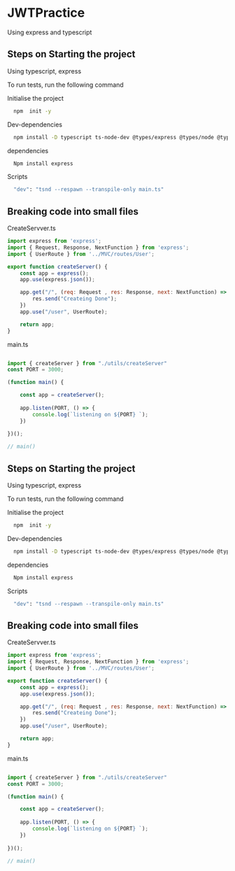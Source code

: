 # JWTPractice
Using express and typescript 

## Steps on Starting the project 

Using typescript, express 

To run tests, run the following command

Initialise the project 
```bash
  npm  init -y
```
Dev-dependencies
```bash
  npm install -D typescript ts-node-dev @types/express @types/node @types/cookie @types/jsonwebtoken
```
dependencies
```bash
  Npm install express
```
Scripts
```bash
  "dev": "tsnd --respawn --transpile-only main.ts"
```


## Breaking code into small files

CreateServver.ts

```javascript
import express from 'express';
import { Request, Response, NextFunction } from 'express';
import { UserRoute } from '../MVC/routes/User';

export function createServer() {
    const app = express();
    app.use(express.json());

    app.get("/", (req: Request , res: Response, next: NextFunction) => {
        res.send("Createing Done");
    })
    app.use("/user", UserRoute);

    return app;
}
```
main.ts
```javascript

import { createServer } from "./utils/createServer"
const PORT = 3000;

(function main() {

    const app = createServer();
    
    app.listen(PORT, () => {
        console.log(`listening on ${PORT} `);
    })
    
})();

// main()
```

## Steps on Starting the project 

Using typescript, express 

To run tests, run the following command

Initialise the project 
```bash
  npm  init -y
```
Dev-dependencies
```bash
  npm install -D typescript ts-node-dev @types/express @types/node @types/cookie @types/jsonwebtoken
```
dependencies
```bash
  Npm install express
```
Scripts
```bash
  "dev": "tsnd --respawn --transpile-only main.ts"
```


## Breaking code into small files

CreateServver.ts

```javascript
import express from 'express';
import { Request, Response, NextFunction } from 'express';
import { UserRoute } from '../MVC/routes/User';

export function createServer() {
    const app = express();
    app.use(express.json());

    app.get("/", (req: Request , res: Response, next: NextFunction) => {
        res.send("Createing Done");
    })
    app.use("/user", UserRoute);

    return app;
}
```
main.ts
```javascript

import { createServer } from "./utils/createServer"
const PORT = 3000;

(function main() {

    const app = createServer();
    
    app.listen(PORT, () => {
        console.log(`listening on ${PORT} `);
    })
    
})();

// main()
```
